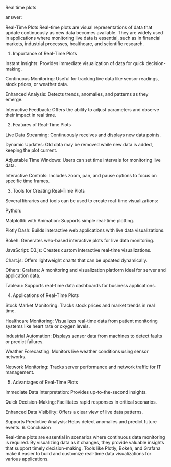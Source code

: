 Real time plots

answer:

Real-Time Plots
Real-time plots are visual representations of data that update continuously as new data becomes available. They are widely used in applications where monitoring live data is essential, such as in financial markets, industrial processes, healthcare, and scientific research.

1. Importance of Real-Time Plots

Instant Insights: Provides immediate visualization of data for quick decision-making.

Continuous Monitoring: Useful for tracking live data like sensor readings, stock prices, or weather data.

Enhanced Analysis: Detects trends, anomalies, and patterns as they emerge.

Interactive Feedback: Offers the ability to adjust parameters and observe their impact in real time.

2. Features of Real-Time Plots

Live Data Streaming: Continuously receives and displays new data points.

Dynamic Updates: Old data may be removed while new data is added, keeping the plot current.

Adjustable Time Windows: Users can set time intervals for monitoring live data.

Interactive Controls: Includes zoom, pan, and pause options to focus on specific time frames.

3. Tools for Creating Real-Time Plots

Several libraries and tools can be used to create real-time visualizations:

Python:

Matplotlib with Animation: Supports simple real-time plotting.

Plotly Dash: Builds interactive web applications with live data visualizations.

Bokeh: Generates web-based interactive plots for live data monitoring.

JavaScript:
D3.js: Creates custom interactive real-time visualizations.

Chart.js: Offers lightweight charts that can be updated dynamically.

Others:
Grafana: A monitoring and visualization platform ideal for server and application data.

Tableau: Supports real-time data dashboards for business applications.

4. Applications of Real-Time Plots

Stock Market Monitoring: Tracks stock prices and market trends in real time.

Healthcare Monitoring: Visualizes real-time data from patient monitoring systems like heart rate or oxygen levels.

Industrial Automation: Displays sensor data from machines to detect faults or predict failures.

Weather Forecasting: Monitors live weather conditions using sensor networks.

Network Monitoring: Tracks server performance and network traffic for IT management.

5. Advantages of Real-Time Plots

Immediate Data Interpretation: Provides up-to-the-second insights.

Quick Decision-Making: Facilitates rapid responses in critical scenarios.

Enhanced Data Visibility: Offers a clear view of live data patterns.

Supports Predictive Analysis: Helps detect anomalies and predict future events.
6. Conclusion

Real-time plots are essential in scenarios where continuous data monitoring is required. By visualizing data as it changes, they provide valuable insights that support timely decision-making. Tools like Plotly, Bokeh, and Grafana make it easier to build and customize real-time data visualizations for various applications.